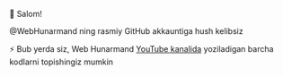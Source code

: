 👋 Salom!

@WebHunarmand ning rasmiy GitHub akkauntiga hush kelibsiz

⚡ Bub yerda siz, Web Hunarmand [YouTube kanalida](https://youtube.com/@WebHUnarmand) yoziladigan barcha kodlarni topishingiz mumkin
